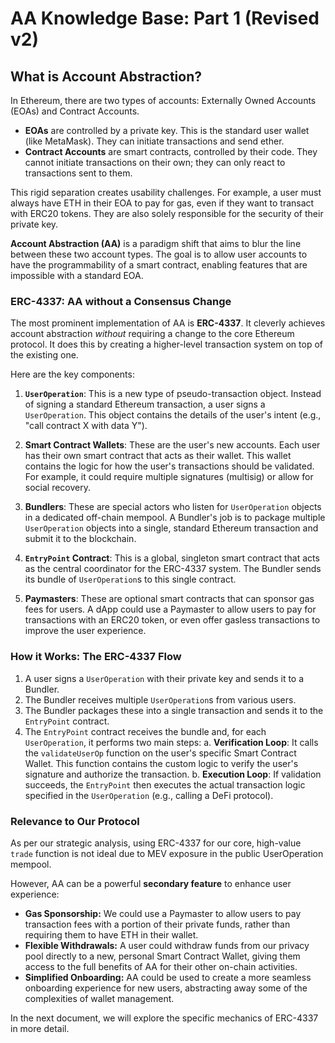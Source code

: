 # AA Knowledge Base: Part 1 (Revised v2)

## What is Account Abstraction?

In Ethereum, there are two types of accounts: Externally Owned Accounts (EOAs) and Contract Accounts. 

-   **EOAs** are controlled by a private key. This is the standard user wallet (like MetaMask). They can initiate transactions and send ether.
-   **Contract Accounts** are smart contracts, controlled by their code. They cannot initiate transactions on their own; they can only react to transactions sent to them.

This rigid separation creates usability challenges. For example, a user must always have ETH in their EOA to pay for gas, even if they want to transact with ERC20 tokens. They are also solely responsible for the security of their private key.

**Account Abstraction (AA)** is a paradigm shift that aims to blur the line between these two account types. The goal is to allow user accounts to have the programmability of a smart contract, enabling features that are impossible with a standard EOA.

### ERC-4337: AA without a Consensus Change

The most prominent implementation of AA is **ERC-4337**. It cleverly achieves account abstraction *without* requiring a change to the core Ethereum protocol. It does this by creating a higher-level transaction system on top of the existing one.

Here are the key components:

1.  **`UserOperation`**: This is a new type of pseudo-transaction object. Instead of signing a standard Ethereum transaction, a user signs a `UserOperation`. This object contains the details of the user's intent (e.g., "call contract X with data Y").

2.  **Smart Contract Wallets**: These are the user's new accounts. Each user has their own smart contract that acts as their wallet. This wallet contains the logic for how the user's transactions should be validated. For example, it could require multiple signatures (multisig) or allow for social recovery.

3.  **Bundlers**: These are special actors who listen for `UserOperation` objects in a dedicated off-chain mempool. A Bundler's job is to package multiple `UserOperation` objects into a single, standard Ethereum transaction and submit it to the blockchain.

4.  **`EntryPoint` Contract**: This is a global, singleton smart contract that acts as the central coordinator for the ERC-4337 system. The Bundler sends its bundle of `UserOperation`s to this single contract.

5.  **Paymasters**: These are optional smart contracts that can sponsor gas fees for users. A dApp could use a Paymaster to allow users to pay for transactions with an ERC20 token, or even offer gasless transactions to improve the user experience.

### How it Works: The ERC-4337 Flow

1.  A user signs a `UserOperation` with their private key and sends it to a Bundler.
2.  The Bundler receives multiple `UserOperation`s from various users.
3.  The Bundler packages these into a single transaction and sends it to the `EntryPoint` contract.
4.  The `EntryPoint` contract receives the bundle and, for each `UserOperation`, it performs two main steps:
    a.  **Verification Loop**: It calls the `validateUserOp` function on the user's specific Smart Contract Wallet. This function contains the custom logic to verify the user's signature and authorize the transaction.
    b.  **Execution Loop**: If validation succeeds, the `EntryPoint` then executes the actual transaction logic specified in the `UserOperation` (e.g., calling a DeFi protocol).

### Relevance to Our Protocol

As per our strategic analysis, using ERC-4337 for our core, high-value `trade` function is not ideal due to MEV exposure in the public UserOperation mempool. 

However, AA can be a powerful **secondary feature** to enhance user experience:

-   **Gas Sponsorship:** We could use a Paymaster to allow users to pay transaction fees with a portion of their private funds, rather than requiring them to have ETH in their wallet.
-   **Flexible Withdrawals:** A user could withdraw funds from our privacy pool directly to a new, personal Smart Contract Wallet, giving them access to the full benefits of AA for their other on-chain activities.
-   **Simplified Onboarding:** AA could be used to create a more seamless onboarding experience for new users, abstracting away some of the complexities of wallet management.

In the next document, we will explore the specific mechanics of ERC-4337 in more detail.
